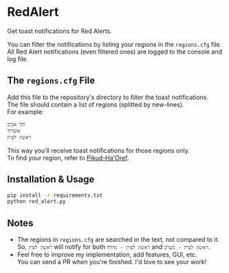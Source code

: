 # RedAlert
Get toast notifications for Red Alerts.

You can filter the notifications by listing your regions in the `regions.cfg` file.  
All Red Alert notifications (even filtered ones) are logged to the console and log file.  

## The `regions.cfg` File
Add this file to the repository's directory to filter the toast notifications.  
The file should contain a list of regions (splitted by new-lines).  
For example:
```
תל אביב
אשדוד
ראשון לציון
```
This way you'll receive toast notifications for those regions only.  
To find your region, refer to [Pikud-Ha'Oref](https://www.oref.org.il/).

## Installation & Usage
```sh
pip install -r requirements.txt
python red_alert.py
```

## Notes
* The regions in `regions.cfg` are searched in the text, not compared to it.  
So, `ראשון לציון` will notify for both `ראשון לציון - מזרח` and `ראשון לציון - מערב`.  
* Feel free to improve my implementation, add features, GUI, etc.  
You can send a PR when you're finished. I'd love to see your work!
